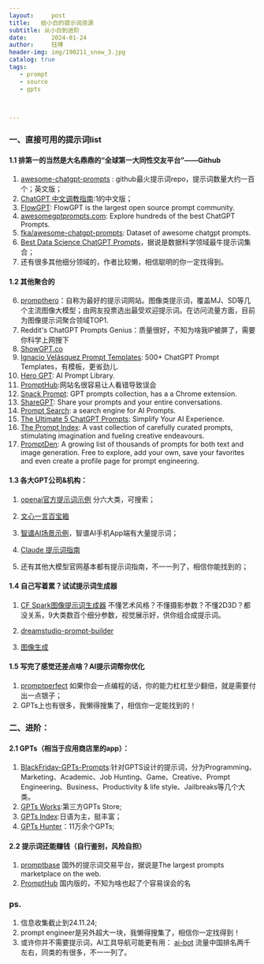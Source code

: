 ```yaml
---
layout:     post
title:   给小白的提示词资源
subtitle: 从小白到进阶
date:       2024-01-24
author:     钰博
header-img: img/190211_snow_3.jpg
catalog: true
tags:
   - prompt
   - source
   - gpts
   
   

---
```


### 一、直接可用的提示词list


#### 1.1 排第一的当然是大名鼎鼎的“全球第一大同性交友平台”——Github
1. [awesome-chatgpt-prompts](https://github.com/f/awesome-chatgpt-prompts) : github最火提示词repo，提示词数量大约一百个；英文版；
2. [ChatGPT 中文调教指南](https://github.com/PlexPt/awesome-chatgpt-prompts-zh):1的中文版；
3. [FlowGPT](https://flowgpt.com/): FlowGPT is the largest open source prompt community.
4. [awesomegptprompts.com](https://www.awesomegptprompts.com/): Explore hundreds of the best ChatGPT Prompts.
5. [fka/awesome-chatgpt-prompts](https://huggingface.co/datasets/fka/awesome-chatgpt-prompts): Dataset of awesome chatgpt prompts.
6. [Best Data Science ChatGPT Prompts](https://github.com/travistangvh/ChatGPT-Data-Science-Prompts)，据说是数据科学领域最牛提示词集合；
7. 还有很多其他细分领域的，作者比较懒，相信聪明的你一定找得到。

#### 1.2 其他聚合的
6. [prompthero](http://prompthero.com/)：自称为最好的提示词网站。图像类提示词，覆盖MJ、SD等几个主流图像大模型；由网友投票选出最受欢迎提示词。在访问流量方面，目前为图像提示词聚合领域TOP1.
6. Reddit's ChatGPT Prompts Genius：质量很好，不知为啥我IP被屏了，需要你科学上网搜下
7. [ShowGPT.co](https://showgpt.co/templates)
9. [Ignacio Velásquez Prompt Templates](https://ignacio-velasquez.notion.site/ignacio-velasquez/500-ChatGPT-Prompt-Templates-d9541e901b2b4e8f800e819bdc0256da): 500+ ChatGPT Prompt Templates，有模板，更省劲儿. 
11. [Hero GPT](https://hero.page/ai-prompts): AI Prompt Library.
12. [PromptHub](https://prompthub.space/):网站名很容易让人看错导致误会
13. [Snack Prompt](https://snackprompt.com): GPT prompts collection, has a a Chrome extension.
14. [ShareGPT](https://sharegpt.com): Share your prompts and your entire conversations.
15. [Prompt Search](https://www.ptsearch.info/tags/list/): a search engine for AI Prompts.
16. [The Ultimate 5 ChatGPT Prompts](https://ngmi.gumroad.com/l/nobsprompts): Simplify Your AI Experience.
17. [The Prompt Index](https://www.thepromptindex.com/): A vast collection of carefully curated prompts, stimulating imagination and fueling creative endeavours.
18. [PromptDen](https://promptden.com): A growing list of thousands of prompts for both text and image generation. Free to explore, add your own, save your favorites and even create a profile page for prompt engineering.

#### 1.3 各大GPT公司&机构：

1. [openai官方提示词示例](https://platform.openai.com/examples) 分六大类，可搜索；

2. [文心一言百宝箱](https://yiyan.baidu.com/)

3. [智谱AI场景示例](https://open.bigmodel.cn/dev/openpower)，智谱AI手机App端有大量提示词；

4. [Claude 提示词指南](https://docs.anthropic.com/claude/docs/guide-to-anthropics-prompt-engineering-resources)

5. 还有其他大模型官网基本都有提示词指南，不一一列了，相信你能找到的；




#### 1.4 自己写着累？试试提示词生成器

1. [CF Spark图像提示词生成器](https://www.creativefabrica.com/spark/tools/prompt-builder/) 不懂艺术风格？不懂摄影参数？不懂2D3D？都没关系，9大类数百个细分参数，视觉展示好，供你组合成提示词。

2. [dreamstudio-prompt-builder](https://promptomania.com/dreamstudio-prompt-builder/)

3. [图像生成](https://lexica.art/)


#### 1.5 写完了感觉还差点啥？AI提示词帮你优化
1. [promptperfect](https://promptperfect.jina.ai/home) 如果你会一点编程的话，你的能力杠杠至少翻倍，就是需要付出一点银子； 
2. GPTs上也有很多，我懒得搜集了，相信你一定能找到的！
 



### 二、进阶：

#### 2.1 GPTs（相当于应用商店里的app）：
1. [BlackFriday-GPTs-Prompts](https://github.com/friuns2/BlackFriday-GPTs-Prompts):针对GPTS设计的提示词，分为Programming、Marketing、Academic、Job Hunting、Game、Creative、Prompt Engineering、Business、Productivity & life style、Jailbreaks等几个大类。
2. [GPTs Works](https://gpts.works/):第三方GPTs Store;
3. [GPTs Index](https://gpts.hallid.ai/):日语为主，挺丰富；
4. [GPTs Hunter](https://www.gptshunter.com/)：11万余个GPTs;

#### 2.2 提示词还能赚钱（自行鉴别，风险自担）

1. [promptbase](https://promptbase.com/) 国外的提示词交易平台，据说是The largest prompts marketplace on the web.
2. [PromptHub](https://prompthub.tianlianzh.com/)  国内版的，不知为啥也起了个容易误会的名

### ps.
1. 信息收集截止到24.11.24;
2. prompt engineer是另外超大一块，我懒得搜集了，相信你一定找得到！
3. 或许你并不需要提示词，AI工具导航可能更有用： [ai-bot](https://ai-bot.cn/) 流量中国排名两千左右，同类的有很多，不一一列了。